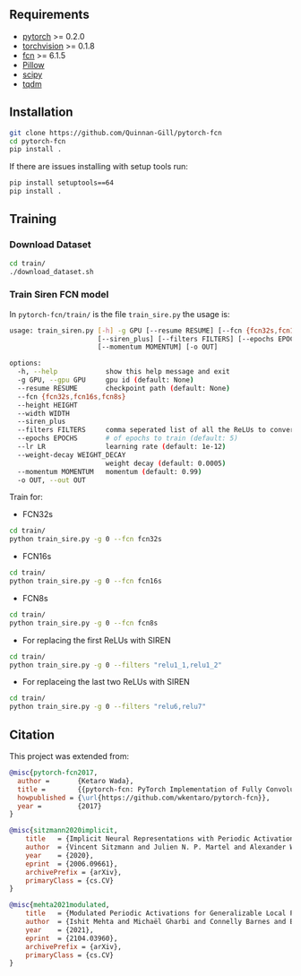 ## Requirements

- [pytorch](https://github.com/pytorch/pytorch) >= 0.2.0
- [torchvision](https://github.com/pytorch/vision) >= 0.1.8
- [fcn](https://github.com/wkentaro/fcn) >= 6.1.5
- [Pillow](https://github.com/python-pillow/Pillow)
- [scipy](https://github.com/scipy/scipy)
- [tqdm](https://github.com/tqdm/tqdm)


## Installation

```bash
git clone https://github.com/Quinnan-Gill/pytorch-fcn
cd pytorch-fcn
pip install .
```

If there are issues installing with setup tools run:
```bash
pip install setuptools==64
pip install .
```

## Training

### Download Dataset

```bash
cd train/
./download_dataset.sh
```

### Train Siren FCN model

In `pytorch-fcn/train/` is the file `train_sire.py` the usage is:
```bash
usage: train_siren.py [-h] -g GPU [--resume RESUME] [--fcn {fcn32s,fcn16s,fcn8s}] [--height HEIGHT] [--width WIDTH]
                      [--siren_plus] [--filters FILTERS] [--epochs EPOCHS] [--lr LR] [--weight-decay WEIGHT_DECAY]
                      [--momentum MOMENTUM] [-o OUT]

options:
  -h, --help            show this help message and exit
  -g GPU, --gpu GPU     gpu id (default: None)
  --resume RESUME       checkpoint path (default: None)
  --fcn {fcn32s,fcn16s,fcn8s}
  --height HEIGHT
  --width WIDTH
  --siren_plus
  --filters FILTERS     comma seperated list of all the ReLUs to convert to SIRENs (default: None)
  --epochs EPOCHS       # of epochs to train (default: 5)
  --lr LR               learning rate (default: 1e-12)
  --weight-decay WEIGHT_DECAY
                        weight decay (default: 0.0005)
  --momentum MOMENTUM   momentum (default: 0.99)
  -o OUT, --out OUT
```

Train for:
* FCN32s
```bash 
cd train/
python train_sire.py -g 0 --fcn fcn32s
```

* FCN16s
```bash 
cd train/
python train_sire.py -g 0 --fcn fcn16s
```

* FCN8s
```bash 
cd train/
python train_sire.py -g 0 --fcn fcn8s
```

* For replacing the first ReLUs with SIREN
```bash 
cd train/
python train_sire.py -g 0 --filters "relu1_1,relu1_2"
```

* For replaceing the last two ReLUs with SIREN
```bash 
cd train/
python train_sire.py -g 0 --filters "relu6,relu7"
```


## Citation

This project was extended from:

```bibtex
@misc{pytorch-fcn2017,
  author =       {Ketaro Wada},
  title =        {{pytorch-fcn: PyTorch Implementation of Fully Convolutional Networks}},
  howpublished = {\url{https://github.com/wkentaro/pytorch-fcn}},
  year =         {2017}
}
```
```bibtex
@misc{sitzmann2020implicit,
    title   = {Implicit Neural Representations with Periodic Activation Functions},
    author  = {Vincent Sitzmann and Julien N. P. Martel and Alexander W. Bergman and David B. Lindell and Gordon Wetzstein},
    year    = {2020},
    eprint  = {2006.09661},
    archivePrefix = {arXiv},
    primaryClass = {cs.CV}
}
```

```bibtex
@misc{mehta2021modulated,
    title   = {Modulated Periodic Activations for Generalizable Local Functional Representations}, 
    author  = {Ishit Mehta and Michaël Gharbi and Connelly Barnes and Eli Shechtman and Ravi Ramamoorthi and Manmohan Chandraker},
    year    = {2021},
    eprint  = {2104.03960},
    archivePrefix = {arXiv},
    primaryClass = {cs.CV}
}
```
